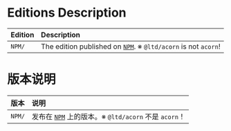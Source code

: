 ﻿
Editions Description
====================

| Edition | Description                                                               |
|:--------|:--------------------------------------------------------------------------|
| `NPM/`  | The edition published on [`NPM`][NPM-en]. ※ `@ltd/acorn` is not `acorn`! |

[NPM-en]: https://www.npmjs.com/package/@ltd/acorn "Node Package Manager"

版本说明
========

| 版本    | 说明                                                                      |
|:--------|:--------------------------------------------------------------------------|
| `NPM/`  | 发布在 [`NPM`][NPM-zhs] 上的版本。※ `@ltd/acorn` 不是 `acorn`！          |

[NPM-zhs]: https://www.npmjs.com/package/@ltd/acorn "Node 包管理器"

